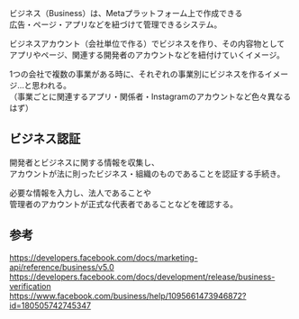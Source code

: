 ビジネス（Business）は、Metaプラットフォーム上で作成できる  
広告・ページ・アプリなどを紐づけて管理できるシステム。  

ビジネスアカウント（会社単位で作る）でビジネスを作り、その内容物として  
アプリやページ、関連する開発者のアカウントなどを紐付けていくイメージ。

1つの会社で複数の事業がある時に、それぞれの事業別にビジネスを作るイメージ…と思われる。  
（事業ごとに関連するアプリ・関係者・Instagramのアカウントなど色々異なるはず）

## ビジネス認証
開発者とビジネスに関する情報を収集し、  
アカウントが法に則ったビジネス・組織のものであることを認証する手続き。

必要な情報を入力し、法人であることや  
管理者のアカウントが正式な代表者であることなどを確認する。

## 参考
<https://developers.facebook.com/docs/marketing-api/reference/business/v5.0>  
<https://developers.facebook.com/docs/development/release/business-verification>  
<https://www.facebook.com/business/help/1095661473946872?id=180505742745347>